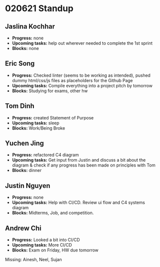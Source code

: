 # 020621 Standup

## Jaslina Kochhar
- **Progress:** none
- **Upcoming tasks:** help out wherever needed to complete the 1st sprint
- **Blocks:** none

## Eric Song
- **Progress:** Checked linter (seems to be working as intended), pushed dummy html/css/js files as placeholders for the Github Page
- **Upcoming tasks:** Compile everything into a project pitch by tomorrow
- **Blocks:** Studying for exams, other hw

## Tom Dinh
- **Progress:** created Statement of Purpose
- **Upcoming tasks:** sleep
- **Blocks:** Work/Being Broke

## Yuchen Jing
- **Progress:** refactored C4 diagram
- **Upcoming tasks:** Get input from Justin and discuss a bit about the diagram & check if any progress has been made on principles with Tom
- **Blocks:** dinner

## Justin Nguyen
- **Progress:** none
- **Upcoming tasks:** Help with CI/CD. Review ui flow and  C4 systems diagram
- **Blocks:** Midterms, Job, and competition.

## Andrew Chi
- **Progress:** Looked a bit into CI/CD
- **Upcoming tasks:** More CI/CD
- **Blocks:** Exam on Friday, HW due tomorrow

Missing: Ainesh, Neel, Sujan
